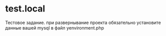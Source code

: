 # test.local
Тестовое задание.
при развернывание проекта обязательно установите данные вашей mysql  в файл  уenvironment.php
